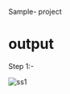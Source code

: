 Sample- project

# output

Step 1:-


![ss1](https://user-images.githubusercontent.com/74850322/233867149-f68149b2-e667-4c8b-a934-fbfda6e8b01f.png)
